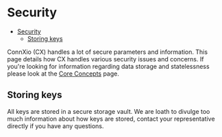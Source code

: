 # Security

- [Security](#security)
  - [Storing keys](#storing-keys)

ConnXio (CX) handles a lot of secure parameters and information. This page details how CX handles various security issues and concerns. If you're looking for information regarding data storage and statelessness please look at the [Core Concepts](/Core%20Concepts.md) page.

## Storing keys

All keys are stored in a secure storage vault. We are loath to divulge too much information about how keys are stored, contact your representative directly if you have any questions.
